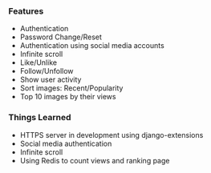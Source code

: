 ### Features
- Authentication
- Password Change/Reset
- Authentication using social media accounts
- Infinite scroll
- Like/Unlike
- Follow/Unfollow
- Show user activity
- Sort images: Recent/Popularity
- Top 10 images by their views

### Things Learned
- HTTPS server in development using django-extensions
- Social media authentication
- Infinite scroll
- Using Redis to count views and ranking page
